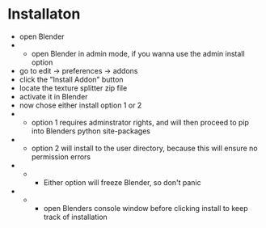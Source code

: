 # Installaton

+ open Blender
+  + open Blender in admin mode, if you wanna use the admin install option
+ go to edit -> preferences -> addons
+ click the "Install Addon" button
+ locate the texture splitter zip file
+ activate it in Blender
+ now chose either install option 1 or 2
+ + option 1 requires adminstrator rights, and will then proceed to pip
into Blenders python site-packages
+ + option 2 will install to the user directory, because this will ensure no permission errors
+ + + Either option will freeze Blender, so don't panic
+ + + open Blenders console window before clicking install to keep track of installation
